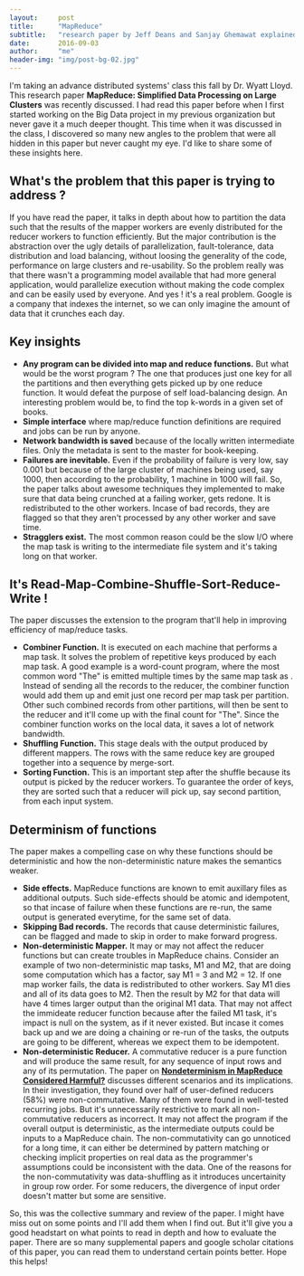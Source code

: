 ```yaml
---
layout:     post
title:      "MapReduce"
subtitle:   "research paper by Jeff Deans and Sanjay Ghemawat explained."
date:       2016-09-03
author:     "me"
header-img: "img/post-bg-02.jpg"
---
```


<p>I'm taking an advance distributed systems' class this fall by Dr. Wyatt Lloyd. This research paper <b>MapReduce: Simplified Data Processing on Large Clusters</b> was recently discussed. I had read this paper before when I first started working on the Big Data project in my previous organization but never gave it a much deeper thought. This time when it was discussed in the class, I discovered so many new angles to the problem that were all hidden in this paper but never caught my eye. I'd like to share some of these insights here.</p>

<h2 class="section-heading">What's the problem that this paper is trying to address ?</h2>
<p>If you have read the paper, it talks in depth about how to partition the data such that the results of the mapper workers are evenly distributed for the reducer workers to function efficiently. But the major contribution is the abstraction over the ugly details of parallelization, fault-tolerance, data distribution and load balancing, without loosing the generality of the code, performance on large clusters and re-usability. So the problem really was that there wasn't a programming model available that had more general application, would parallelize execution without making the code complex and can be easily used by everyone. And yes ! it's a real problem. Google is a company that indexes the internet, so we can only imagine the amount of data that it crunches each day.<p>

<h2 class="section-heading">Key insights</h2>
<ul>
	<li><b>Any program can be divided into map and reduce functions.</b> But what would be the worst program ? The one that produces just one key for all the partitions and then everything gets picked up by one reduce function. It would defeat the purpose of self load-balancing design. An interesting problem would be, to find the top k-words in a given set of books.</li>
	<li><b>Simple interface</b> where map/reduce function definitions are required and jobs can be run by anyone.</li>
	<li><b>Network bandwidth is saved</b> because of the locally written intermediate files. Only the metadata is sent to the master for book-keeping.</li>
	<li><b>Failures are inevitable.</b> Even if the probability of failure is very low, say 0.001 but because of the large cluster of machines being used, say 1000, then according to the probability, 1 machine in 1000 will fail. So, the paper talks about awesome techniques they implemented to make sure that data being crunched at a failing worker, gets redone. It is redistributed to the other workers. Incase of bad records, they are flagged so that they aren't processed by any other worker and save time.</li>
	<li><b>Stragglers exist.</b> The most common reason could be the slow I/O where the map task is writing to the intermediate file system and it's taking long on that worker.</li>
</ul>

<h2 class="section-heading">It's Read-Map-Combine-Shuffle-Sort-Reduce-Write !</h2>
<p>The paper discusses the extension to the program that'll help in improving efficiency of map/reduce tasks.
	<ul>
		<li><b>Combiner Function.</b> It is executed on each machine that performs a map task. It solves the problem of repetitive keys produced by each map task. A good example is a word-count program, where the most common word "The" is emitted multiple times by the same map task as <the, 1>. Instead of sending all the records to the reducer, the combiner function would add them up and emit just one record per map task per partition. Other such combined records from other partitions, will then be sent to the reducer and it'll come up with the final count for "The". Since the combiner function works on the local data, it saves a lot of network bandwidth.</li>
		<li><b>Shuffling Function.</b> This stage deals with the output produced by different mappers. The rows with the same reduce key are grouped together into a sequence by merge-sort.</li>
		<li><b>Sorting Function.</b> This is an important step after the shuffle because its output is picked by the reducer workers. To guarantee the order of keys, they are sorted such that a reducer will pick up, say second partition, from each input system.</li>
	</ul>
</p>

<h2 class="section-heading">Determinism of functions</h2>
<p>The paper makes a compelling case on why these functions should be deterministic and how the non-deterministic nature makes the semantics weaker.
	<ul>
		<li><b>Side effects.</b> MapReduce functions are known to emit auxillary files as additional outputs. Such side-effects should be atomic and idempotent, so that incase of failure when these functions are re-run, the same output is generated everytime, for the same set of data.</li>
		<li><b>Skipping Bad records.</b> The records that cause deterministic failures, can be flagged and made to skip in order to make forward progress.</li>
		<li><b>Non-deterministic Mapper.</b> It may or may not affect the reducer functions but can create troubles in MapReduce chains. Consider an example of two non-deterministic map tasks, M1 and M2, that are doing some computation which has a factor, say M1 = 3 and M2 = 12. If one map worker fails, the data is redistributed to other workers. Say M1 dies and all of its data goes to M2. Then the result by M2 for that data will have 4 times larger output than the original M1 data. That may not affect the immideate reducer function because after the failed M1 task, it's impact is null on the system, as if it never existed. But incase it comes back up and we are doing a chaining or re-run of the tasks, the outputs are going to be different, whereas we expect them to be idempotent.</li>
		<li><b>Non-deterministic Reducer.</b> A commutative reducer is a pure function and will produce the same result, for any sequence of input rows and any of its permutation. The paper on <a href="https://www.microsoft.com/en-us/research/wp-content/uploads/2016/02/icsecomp14seip-seipid15-p.pdf"><b>Nondeterminism in MapReduce Considered Harmful?</b></a> discusses different scenarios and its implications. In their investigation, they found over half of user-defined reducers (58%) were non-commutative. Many of them were found in well-tested recurring jobs. But it's unnecessarily restrictive to mark all non-commutative reducers as incorrect. It may not affect the program if the overall output is deterministic, as the intermediate outputs could be inputs to a MapReduce chain. The non-commutativity can go unnoticed for a long time, it can either be determined by pattern matching or checking implicit properties on real data as the programmer's assumptions could be inconsistent with the data. One of the reasons for the non-commutativity was data-shuffling as it introduces uncertainity in group row order. For some reducers, the divergence of input order doesn't matter but some are sensitive.</li>
	</ul>
</p>

<p>So, this was the collective summary and review of the paper. I might have miss out on some points and I'll add them when I find out. But it'll give you a good headstart on what points to read in depth and how to evaluate the paper. There are so many supplemental papers and google scholar citations of this paper, you can read them to understand certain points better. Hope this helps!
</p>


